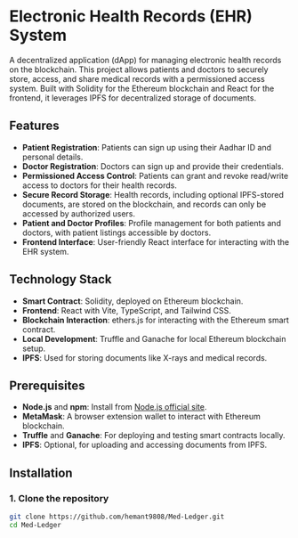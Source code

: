 # Electronic Health Records (EHR) System

A decentralized application (dApp) for managing electronic health records on the blockchain. This project allows patients and doctors to securely store, access, and share medical records with a permissioned access system. Built with Solidity for the Ethereum blockchain and React for the frontend, it leverages IPFS for decentralized storage of documents.

## Features

- **Patient Registration**: Patients can sign up using their Aadhar ID and personal details.
- **Doctor Registration**: Doctors can sign up and provide their credentials.
- **Permissioned Access Control**: Patients can grant and revoke read/write access to doctors for their health records.
- **Secure Record Storage**: Health records, including optional IPFS-stored documents, are stored on the blockchain, and records can only be accessed by authorized users.
- **Patient and Doctor Profiles**: Profile management for both patients and doctors, with patient listings accessible by doctors.
- **Frontend Interface**: User-friendly React interface for interacting with the EHR system.

## Technology Stack

- **Smart Contract**: Solidity, deployed on Ethereum blockchain.
- **Frontend**: React with Vite, TypeScript, and Tailwind CSS.
- **Blockchain Interaction**: ethers.js for interacting with the Ethereum smart contract.
- **Local Development**: Truffle and Ganache for local Ethereum blockchain setup.
- **IPFS**: Used for storing documents like X-rays and medical records.

## Prerequisites

- **Node.js** and **npm**: Install from [Node.js official site](https://nodejs.org/).
- **MetaMask**: A browser extension wallet to interact with Ethereum blockchain.
- **Truffle** and **Ganache**: For deploying and testing smart contracts locally.
- **IPFS**: Optional, for uploading and accessing documents from IPFS.

## Installation

### 1. Clone the repository

```bash
git clone https://github.com/hemant9808/Med-Ledger.git
cd Med-Ledger
